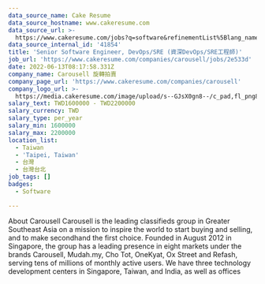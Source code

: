 ```yaml
---
data_source_name: Cake Resume
data_source_hostname: www.cakeresume.com
data_source_url: >-
  https://www.cakeresume.com/jobs?q=software&refinementList%5Blang_name%5D%5B0%5D=English&refinementList%5Bsalary_type%5D=per_year&range%5Bsalary_range%5D%5Bmin%5D=1000000&page=2
data_source_internal_id: '41854'
title: 'Senior Software Engineer, DevOps/SRE (資深DevOps/SRE工程師)'
job_url: 'https://www.cakeresume.com/companies/carousell/jobs/2e533d'
date: 2022-06-13T08:17:58.331Z
company_name: Carousell 旋轉拍賣
company_page_url: 'https://www.cakeresume.com/companies/carousell'
company_logo_url: >-
  https://media.cakeresume.com/image/upload/s--GJsX0gn8--/c_pad,fl_png8,h_200,w_200/v1565956862/epaplsqwkax9tjzivjde.png
salary_text: TWD1600000 - TWD2200000
salary_currency: TWD
salary_type: per_year
salary_min: 1600000
salary_max: 2200000
location_list:
  - Taiwan
  - 'Taipei, Taiwan'
  - 台灣
  - 台灣台北
job_tags: []
badges:
  - Software

---
```


About Carousell Carousell is the leading classifieds group in Greater Southeast Asia on a mission to inspire the world to start buying and selling, and to make secondhand the first choice. Founded in August 2012 in Singapore, the group has a leading presence in eight markets under the brands Carousell, Mudah.my, Cho Tot, OneKyat, Ox Street and Refash, serving tens of millions of monthly active users. We have three technology development centers in Singapore, Taiwan, and India, as well as offices
